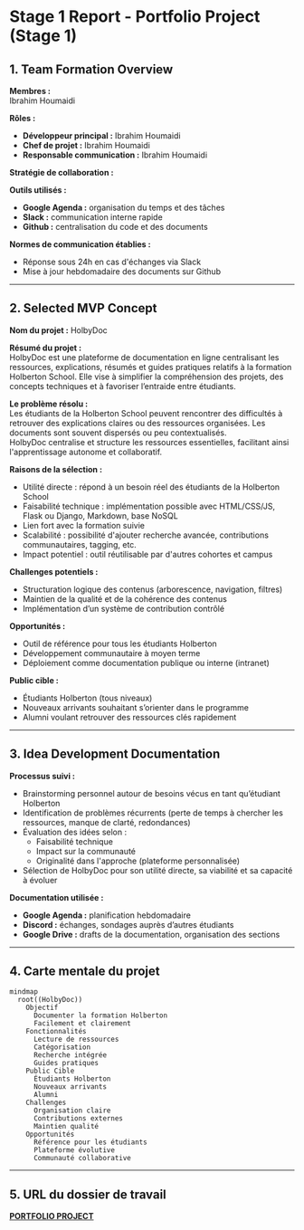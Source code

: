 # Stage 1 Report - Portfolio Project (Stage 1)

## 1. Team Formation Overview

**Membres :**  
Ibrahim Houmaidi

**Rôles :**  
- **Développeur principal :** Ibrahim Houmaidi  
- **Chef de projet :** Ibrahim Houmaidi  
- **Responsable communication :** Ibrahim Houmaidi

**Stratégie de collaboration :**

**Outils utilisés :**  
- **Google Agenda :** organisation du temps et des tâches  
- **Slack :** communication interne rapide  
- **Github :** centralisation du code et des documents

**Normes de communication établies :**  
- Réponse sous 24h en cas d'échanges via Slack  
- Mise à jour hebdomadaire des documents sur Github

---

## 2. Selected MVP Concept

**Nom du projet :** HolbyDoc

**Résumé du projet :**  
HolbyDoc est une plateforme de documentation en ligne centralisant les ressources, explications, résumés et guides pratiques relatifs à la formation Holberton School. Elle vise à simplifier la compréhension des projets, des concepts techniques et à favoriser l’entraide entre étudiants.

**Le problème résolu :**  
Les étudiants de la Holberton School peuvent rencontrer des difficultés à retrouver des explications claires ou des ressources organisées. Les documents sont souvent dispersés ou peu contextualisés.  
HolbyDoc centralise et structure les ressources essentielles, facilitant ainsi l'apprentissage autonome et collaboratif.

**Raisons de la sélection :**  
- Utilité directe : répond à un besoin réel des étudiants de la Holberton School  
- Faisabilité technique : implémentation possible avec HTML/CSS/JS, Flask ou Django, Markdown, base NoSQL  
- Lien fort avec la formation suivie  
- Scalabilité : possibilité d'ajouter recherche avancée, contributions communautaires, tagging, etc.  
- Impact potentiel : outil réutilisable par d'autres cohortes et campus

**Challenges potentiels :**  
- Structuration logique des contenus (arborescence, navigation, filtres)  
- Maintien de la qualité et de la cohérence des contenus  
- Implémentation d’un système de contribution contrôlé  

**Opportunités :**  
- Outil de référence pour tous les étudiants Holberton  
- Développement communautaire à moyen terme  
- Déploiement comme documentation publique ou interne (intranet)

**Public cible :**  
- Étudiants Holberton (tous niveaux)  
- Nouveaux arrivants souhaitant s’orienter dans le programme  
- Alumni voulant retrouver des ressources clés rapidement

---

## 3. Idea Development Documentation

**Processus suivi :**  
- Brainstorming personnel autour de besoins vécus en tant qu’étudiant Holberton  
- Identification de problèmes récurrents (perte de temps à chercher les ressources, manque de clarté, redondances)  
- Évaluation des idées selon :  
  - Faisabilité technique  
  - Impact sur la communauté  
  - Originalité dans l'approche (plateforme personnalisée)  
- Sélection de HolbyDoc pour son utilité directe, sa viabilité et sa capacité à évoluer

**Documentation utilisée :**  
- **Google Agenda :** planification hebdomadaire  
- **Discord :** échanges, sondages auprès d’autres étudiants  
- **Google Drive :** drafts de la documentation, organisation des sections

---

## 4. Carte mentale du projet

```mermaid
mindmap
  root((HolbyDoc))
    Objectif
      Documenter la formation Holberton
      Facilement et clairement
    Fonctionnalités
      Lecture de ressources
      Catégorisation
      Recherche intégrée
      Guides pratiques
    Public Cible
      Étudiants Holberton
      Nouveaux arrivants
      Alumni
    Challenges
      Organisation claire
      Contributions externes
      Maintien qualité
    Opportunités
      Référence pour les étudiants
      Plateforme évolutive
      Communauté collaborative
```

---

## 5. URL du dossier de travail

**[PORTFOLIO PROJECT](https://github.com/Braganov/HolbyDoc.git)**

